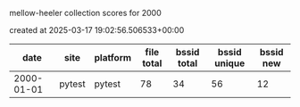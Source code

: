 mellow-heeler collection scores for 2000

created at 2025-03-17 19:02:56.506533+00:00

|date|site|platform|file total|bssid total|bssid unique|bssid new|
|--|--|--|--|--|--|--|
|2000-01-01|pytest|pytest|78|34|56|12|
